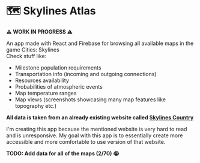 # 🗺 Skylines Atlas
**⚠ WORK IN PROGRESS ⚠**

An app made with React and Firebase for browsing all available maps in the game Cities: Skylines<br>
Check stuff like:
- Milestone population requirements
- Transportation info (incoming and outgoing connections)
- Resources availability
- Probabilities of atmospheric events 
- Map temperature ranges
- Map views (screenshots showcasing many map features like topography etc.)

**All data is taken from an already existing website called [Skylines Country](https://skylines.country)**

I'm creating
this app because the mentioned website is very hard to read and is unresponsive. My goal with this app is to essentially create
more accessible and more comfortable to use version of that website.

**TODO: Add data for all of the maps (2/70) 😭**